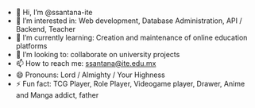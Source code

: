 - 👋 Hi, I’m @ssantana-ite
- 👀 I’m interested in: Web development, Database Administration, API / Backend, Teacher
- 🌱 I’m currently learning: Creation and maintenance of online education platforms
- 💞️ I’m looking to: collaborate on university projects
- 📫 How to reach me: ssantana@ite.edu.mx
- 😄 Pronouns: Lord / Almighty / Your Highness
- ⚡ Fun fact: TCG Player, Role Player, Videogame player, Drawer, Anime and Manga addict, father

<!---
ssantana-ite/ssantana-ite is a ✨ special ✨ repository because its `README.md` (this file) appears on your GitHub profile.
You can click the Preview link to take a look at your changes.
--->
